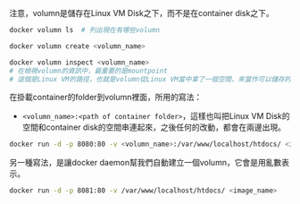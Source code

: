 
注意，volumn是儲存在Linux VM Disk之下，而不是在container disk之下。

```bash
docker volumn ls  # 列出現在有哪些volumn

docker volumn create <volumn_name>

docker volumn inspect <volumn_name>
# 在檢視volumn的資訊中，最重要的是mountpoint
# 這個是Linux VM的路徑，也就是volumn從Linux VM當中拿了一個空間，來當作可以儲存的位置，給container用
```

在掛載container的folder到volumn裡面，所用的寫法：
- `<volumn_name>:<path of container folder>`，這樣也叫把Linux VM Disk的空間和container disk的空間串連起來，之後任何的改動，都會在兩邊出現。

```bash
docker run -d -p 8080:80 -v <volumn_name>:/var/www/localhost/htdocs/ <image_name>
```

另一種寫法，是讓docker daemon幫我們自動建立一個volumn，它會是用亂數表示。

```bash
docker run -d -p 8081:80 -v /var/www/localhost/htdocs/ <image_name>
```

